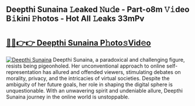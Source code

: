 ## Deepthi Sunaina 𝙻eaked 𝙽u𝚍e - Part-o8m 𝚅𝚒deo B𝚒kini 𝙿hotos - Hot All 𝙻eaks 33mPv

# <h2><a href="http://ld3w7v.urlbe.top/?page=Deepthi+Sunaina">🔗🔗👉👉 Deepthi Sunaina P𝚑oto𝚜Vid𝚎o</a></h2>

[![Deepthi Sunaina](https://i.imgur.com/eBuTRDB.gif)](http://ld3w7v.urlbe.top/?page=Deepthi+Sunaina)
Deepthi Sunaina, a paradoxical and challenging figure, resists being pigeonholed. Her unconventional approach to online self-representation has allured and offended viewers, stimulating debates on morality, privacy, and the intricacies of virtual societies. Despite the ambiguity of her future goals, her role in shaping the digital sphere is unquestionable. With an unwavering spirit and undeniable allure, Deepthi Sunaina journey in the online world is unstoppable.
